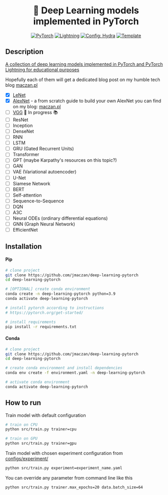 <div align="center">

# 🌻 Deep Learning models implemented in PyTorch

<a href="https://pytorch.org/get-started/locally/"><img alt="PyTorch" src="https://img.shields.io/badge/PyTorch-ee4c2c?logo=pytorch&logoColor=white"></a>
<a href="https://pytorchlightning.ai/"><img alt="Lightning" src="https://img.shields.io/badge/-Lightning-792ee5?logo=pytorchlightning&logoColor=white"></a>
<a href="https://hydra.cc/"><img alt="Config: Hydra" src="https://img.shields.io/badge/Config-Hydra-89b8cd"></a>
<a href="https://github.com/ashleve/lightning-hydra-template"><img alt="Template" src="https://img.shields.io/badge/-Lightning--Hydra--Template-017F2F?style=flat&logo=github&labelColor=gray"></a><br>

</div>

## Description

[A collection of deep learning models implemented in PyTorch and PyTorch Lightning for educational purposes](src/models/components)

Hopefully each of them will get a dedicated blog post on my humble tech blog [maczan.pl](https://maczan.pl)

- [x] [LeNet](http://vision.stanford.edu/cs598_spring07/papers/Lecun98.pdf)
- [x] [AlexNet](https://proceedings.neurips.cc/paper_files/paper/2012/file/c399862d3b9d6b76c8436e924a68c45b-Paper.pdf) - a from scratch guide to build your own AlexNet you can find on my blog: [maczan.pl](https://maczan.pl/p/alexnet-from-scratch-in-pytorch-lightning)
- [ ] [VGG](https://arxiv.org/pdf/1409.1556.pdf) 📝 In progress 📚
- [ ] ResNet
- [ ] Inception
- [ ] DenseNet
- [ ] RNN
- [ ] LSTM
- [ ] GRU (Gated Recurrent Units)
- [ ] Transformer
- [ ] GPT (maybe Karpathy's resources on this topic?)
- [ ] GAN
- [ ] VAE (Variational autoencoder)
- [ ] U-Net
- [ ] Siamese Network
- [ ] BERT
- [ ] Self-attention
- [ ] Sequence-to-Sequence
- [ ] DQN
- [ ] A3C
- [ ] Neural ODEs (ordinary differential equations)
- [ ] GNN (Graph Neural Network)
- [ ] EfficientNet

## Installation

#### Pip

```bash
# clone project
git clone https://github.com/jmaczan/deep-learning-pytorch
cd deep-learning-pytorch

# [OPTIONAL] create conda environment
conda create -n deep-learning-pytorch python=3.9
conda activate deep-learning-pytorch

# install pytorch according to instructions
# https://pytorch.org/get-started/

# install requirements
pip install -r requirements.txt
```

#### Conda

```bash
# clone project
git clone https://github.com/jmaczan/deep-learning-pytorch
cd deep-learning-pytorch

# create conda environment and install dependencies
conda env create -f environment.yaml -n deep-learning-pytorch

# activate conda environment
conda activate deep-learning-pytorch
```

## How to run

Train model with default configuration

```bash
# train on CPU
python src/train.py trainer=cpu

# train on GPU
python src/train.py trainer=gpu
```

Train model with chosen experiment configuration from [configs/experiment/](configs/experiment/)

```bash
python src/train.py experiment=experiment_name.yaml
```

You can override any parameter from command line like this

```bash
python src/train.py trainer.max_epochs=20 data.batch_size=64
```
